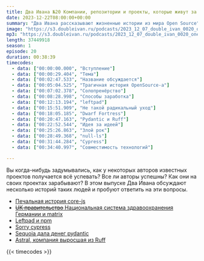 ```yaml
---
title: Два Ивана №20 Компании, репозитории и проекты, которые живут за счет одного человека
date: 2023-12-22T08:00:00+00:00
summary: "Два Ивана рассказывают жизненные истории из мира Open Source"
image: "https://s3.doubleivan.ru/podcasts/2023_12_07_double_ivan_0020_one_man_operations.jpg"
mp3: "https://s3.doubleivan.ru/podcasts/2023_12_07_double_ivan_0020_one_man_operations.mp3"
length: 37449918
season: 1
episode: 20
duration: 00:38:39
timecodes:
  - data: ["00:00:00.000", "Вступление"]
  - data: ["00:00:29.404", "Тема"]
  - data: ["00:02:47.533", "Название обсуждается"]
  - data: ["00:05:04.525", "Трагичная история OpenSource-a"]
  - data: ["00:07:02.378", "Солопренёрство"]
  - data: ["00:08:28.998", "Способы заработка"]
  - data: ["00:12:13.194", "leftpad"]
  - data: ["00:15:51.909", "Не такой радикальный уход"]
  - data: ["00:18:05.185", "Dwarf Fortress"]
  - data: ["00:20:47.163", "Pydantic и Ruff"]
  - data: ["00:22:52.544", "Идея за идеей"]
  - data: ["00:25:26.863", "Злой рок"]
  - data: ["00:28:49.368", "null-ls"]
  - data: ["00:31:44.284", "Cypress"]
  - data: ["00:34:40.997", "Совместимость технологий"]

---
```


Вы когда-нибудь задумывались, как у некоторых авторов известных проектов получается всё успевать? Все ли авторы успешны? Как они на своих проектах зарабывают? В этом выпуске Два Ивана обсуждают несколько историй таких людей и пробуют ответить на эти вопросы.

- [Печальная история core-js](https://github.com/zloirock/core-js/blob/master/docs/2023-02-14-so-whats-next.md)
- [~~UK правительство~~ Национальная система здравоохранения Германии и matrix](https://matrix.org/blog/2021/07/21/germany-s-national-healthcare-system-adopts-matrix/)
- [Leftpad и npm](https://blog.npmjs.org/post/141577284765/kik-left-pad-and-npm)
- [Sorry cypress](https://t.me/valya_reads_issue/337)
- [Sequoia дала денег pydantic](https://techcrunch.com/2023/02/16/sequoia-backs-open-source-data-validation-framework-pydantic-to-commercialize-with-cloud-services/)
- [Astral, компания выросшая из Ruff](https://astral.sh/blog/announcing-astral-the-company-behind-ruff)

{{< timecodes >}}

